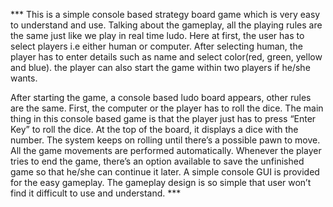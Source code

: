*** This is a simple console based strategy board game which is very easy to understand and use. Talking about the gameplay, all the playing rules are the same just like we play in real time ludo. Here at first, the user has to select players i.e either human or computer. After selecting human, the player has to enter details such as name and select color(red, green, yellow and blue). the player can also start the game within two players if he/she wants.

After starting the game, a console based ludo board appears, other rules are the same. First, the computer or the player has to roll the dice. The main thing in this console based game is that the player just has to press “Enter Key” to roll the dice. At the top of the board, it displays a dice with the number. The system keeps on rolling until there’s a possible pawn to move. All the game movements are performed automatically. Whenever the player tries to end the game, there’s an option available to save the unfinished game so that he/she can continue it later. A simple console GUI is provided for the easy gameplay. The gameplay design is so simple that user won’t find it difficult to use and understand. ***
